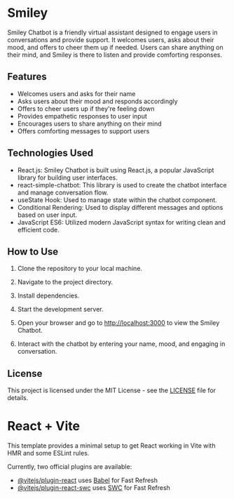 # Smiley <Chatbot>

Smiley Chatbot is a friendly virtual assistant designed to engage users in conversations and provide support. It welcomes users, asks about their mood, and offers to cheer them up if needed. Users can share anything on their mind, and Smiley is there to listen and provide comforting responses.

## Features

- Welcomes users and asks for their name
- Asks users about their mood and responds accordingly
- Offers to cheer users up if they're feeling down
- Provides empathetic responses to user input
- Encourages users to share anything on their mind
- Offers comforting messages to support users

## Technologies Used

- React.js: Smiley Chatbot is built using React.js, a popular JavaScript library for building user interfaces.
- react-simple-chatbot: This library is used to create the chatbot interface and manage conversation flow.
- useState Hook: Used to manage state within the chatbot component.
- Conditional Rendering: Used to display different messages and options based on user input.
- JavaScript ES6: Utilized modern JavaScript syntax for writing clean and efficient code.

## How to Use

1. Clone the repository to your local machine.

2. Navigate to the project directory.

3. Install dependencies.

4. Start the development server.

5. Open your browser and go to [http://localhost:3000](http://localhost:3000) to view the Smiley Chatbot.

6. Interact with the chatbot by entering your name, mood, and engaging in conversation.


## License

This project is licensed under the MIT License - see the [LICENSE](LICENSE) file for details.





# React + Vite

This template provides a minimal setup to get React working in Vite with HMR and some ESLint rules.

Currently, two official plugins are available:

- [@vitejs/plugin-react](https://github.com/vitejs/vite-plugin-react/blob/main/packages/plugin-react/README.md) uses [Babel](https://babeljs.io/) for Fast Refresh
- [@vitejs/plugin-react-swc](https://github.com/vitejs/vite-plugin-react-swc) uses [SWC](https://swc.rs/) for Fast Refresh

